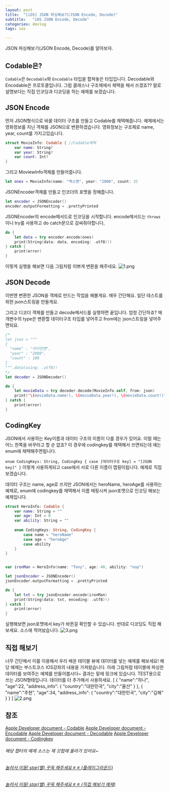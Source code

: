 ```yaml
---
layout: post
title:  "[iOS] JSON 파싱해보기(JSON Encode, Decode)"
subtitle:   "iOS JSON Encode, Decode"
categories: devlog
tags: ios

---
```


JSON 파싱해보기(JSON Encode, Decode)를 알아보자.


## Codable은?
`Codable`은 `Decodable`와 `Encodable` 타입을 합쳐놓은 타입입니다.
Decodable와 Encodable은 프로토콜입니다.
그럼 클래스나 구조체에서 채택을 해서 쓰겠죠??
말로 설명보다는 직접 인코딩과 디코딩을 하는 예제를 보겠습니다.

## JSON Encode
먼저 JSON형식으로 바꿀 데이터 구조를 만들고 Codable를 채택해줍니다.
예제에서는 영화정보를 지닌 객체를 JSON으로 변환하겠습니다.
영화정보는 구조체로 name, year, count를 가지고있습니다.
```swift
struct MovieInfo: Codable {	//Codable채택
    var name: String?
    var year: String?
    var count: Int?
}
```

그리고 MoviewInfo객체를 만들어줍니다.
```swift
let ones = MovieInfo(name: "엑스맨", year: "2000", count: 3)
```

JSONEncoder객체를 만들고 인코더의 포멧을 정해줍니다.
```swift
let encoder = JSONEncoder()
encoder.outputFormatting = .prettyPrinted
```

JSONEncoder의 encode메서드로 인코딩을 시작합니다.
encode메서드는 `throws` 이니 try를 사용하고 do catch문으로 감싸줘야합니다,
```swift
do {
    let data = try encoder.encode(ones)
    print(String(data: data, encoding: .utf8)!)
} catch {
    print(error)
}
```
이렇게 실행을 해보면 다음 그림처럼 이쁘게 변환을 해주네요.
![1.png](https://MinominoDomino.github.io/assets/img/ios/jsonCodable/1.png)

## JSON Decode
이번엔 변환한 JSON을 객체로 만드는 작업을 해볼게요.
매우 간단해요. 일단 테스트를 위한 json스트링을 만들게요.

그리고 디코더 객체를 만들고 decode메서드를 실행하면 끝입니다. 엄청 간단하죠?
매개변수의 type은 변환할 데이터구조 타입를 넣어주고 from에는 json스트링을 넣어주면되요.
```swift
/*
let json = """
{
  "name" : "아이언맨",
  "year" : "2008",
  "count" : 100
}
""".data(using: .utf8)!
*/
let decoder = JSONDecoder()

do {
    let movieData = try decoder.decode(MovieInfo.self, from: json)
    print("\(movieData.name!), \(movieData.year!), \(movieData.count!)")	//아이언맨, 2008, 100
} catch {
    print(error)
}
```

## CodingKey
JSON에서 사용하는 Key이름과 데이터 구조의 이름이 다를 경우가 있어요.
이럴 때는 어느 한쪽을 바꾸라고 할 순 없죠?
이 경우에 codingkey를 채택해서 쓰면되는데 얘는 enum에 채택해주면됩니다.

`enum CodingKeys: String, CodingKey { case [데이터구조 key] = "[JSON key]" }`
이렇게 사용하게되고 case에서 서로 다른 이름이 맵핑이됩니다.
예제로 직접 보겠습니다.

데이터 구조는 name, age로 쓰지만 JSON에서는 heroName, heroAge를 사용하는 예제로,
enum에 codingkey를 채택해서 이름 매핑시켜 json포맷으로 인코딩 해보는 예제입니다.

```swift
struct HeroInfo: Codable {
    var name: String = ""
    var age: Int = 0
    var ability: String = ""
    
    enum CodingKeys: String, CodingKey {
        case name = "heroName"
        case age = "heroAge"
        case ability
    }
}


var ironMan = HeroInfo(name: "Tony", age: 40, ability: "nop")

let jsonEncoder = JSONEncoder()
jsonEncoder.outputFormatting = .prettyPrinted

do {
    let txt = try jsonEncoder.encode(ironMan)
    print(String(data: txt, encoding: .utf8)!)
} catch {
    print(error)
}
```

실행해보면 json포맷에서 key가 바뀐걸 확인할 수 있습니다.
반대로 디코딩도 직접 해보세요. 
소스에 적어놨습니다.
![3.png](https://MinominoDomino.github.io/assets/img/ios/jsonCodable/3.png)

## 직접 해보기
너무 간단해서 이를 이용해서 우리 배운 테이블 뷰에 데이터를 넣는 예제를 해보세요!
해당 예제는 부스트코스 IOS강좌의 내용을 가져왔습니다.
아래 그림처럼 테이블에 파싱한 데이터를 보여주는 예제를 만들어봅시다~
결과는 밑에 링크에 있습니다.
TEST용으로 쓰는 JSON형태입니다. 데이터를 더 추가해서 사용하세요.
[
{
"name":"하나",
"age":22,
"address_info": {
"country":"대한민국",
"city":"울산"
}
},
{
"name":"주현",
"age":34,
"address_info": {
"country":"대한민국",
"city":"김해"
}
}
]
![2.png](https://MinominoDomino.github.io/assets/img/ios/jsonCodable/2.png)


## 참조
[Apple Developer document - Codable](https://developer.apple.com/documentation/swift/codable)
[Apple Developer document - Encodable](https://developer.apple.com/documentation/swift/encodable)
[Apple Developer document - Decodable](https://developer.apple.com/documentation/swift/decodable)
[Apple Developer document - Codingkey](https://developer.apple.com/documentation/swift/codingkey)


###### 해당 챕터의 예제 소스는 제 깃헙에 올라가 있어요~
###### [눌러서 이동! star(별) 꾸욱 해주세요ㅎㅎ (플레이그라운드)](https://github.com/MinominoDomino/swift-grammar-house)
###### [눌러서 이동! star(별) 꾸욱 해주세요ㅎㅎ (직접 해보기 예제)](https://github.com/MinominoDomino/ios-sample-store)

